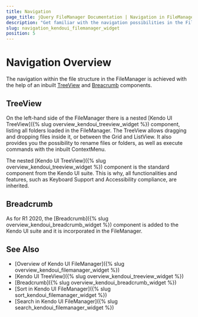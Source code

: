 ```yaml
---
title: Navigation
page_title: jQuery FileManager Documentation | Navigation in FileManager
description: "Get familiar with the navigation possibilities in the FileManager and how you can drill down to the specific file you need to manipulate with."
slug: navigation_kendoui_filemanager_widget
position: 5
---
```


# Navigation Overview

The navigation within the file structure in the FileManager is achieved with the help of an inbuilt [TreeView](#treeview) and [Breacrumb](#breadcrumb) components.

## TreeView
On the left-hand side of the FileManager there is a nested [Kendo UI TreeView]({% slug overview_kendoui_treeview_widget %}) component, listing all folders loaded in the FileManager. The TreeView allows dragging and dropping files inside it, or between the Grid and ListView. It also provides you the possibility to rename files or folders, as well as execute commands with the inbuilt ContextMenu. 

The nested [Kendo UI TreeView]({% slug overview_kendoui_treeview_widget %}) component is the standard component from the Kendo UI suite. This is why, all functionalities and features, such as Keyboard Support and Accessibility compliance, are inherited.

## Breadcrumb

As for R1 2020, the [Breadcrumb]({% slug overview_kendoui_breadcrumb_widget %}) component is added to the Kendo UI suite and it is incorporated in the FileManager.

## See Also

* [Overview of Kendo UI FileManager]({% slug overview_kendoui_filemanager_widget %})
* [Kendo UI TreeView]({% slug overview_kendoui_treeview_widget %})
* [Breadcrumb]({% slug overview_kendoui_breadcrumb_widget %})
* [Sort in Kendo UI FileManager]({% slug sort_kendoui_filemanager_widget %})
* [Search in Kendo UI FileManager]({% slug search_kendoui_filemanager_widget %})

